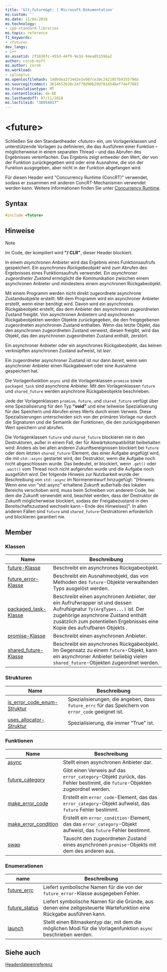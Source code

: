 ```yaml
---
title: '&lt;future&gt; | Microsoft-Dokumentation'
ms.custom: ''
ms.date: 11/04/2016
ms.technology:
- cpp-standard-libraries
ms.topic: reference
f1_keywords:
- <future>
dev_langs:
- C++
ms.assetid: 2f5830fc-455d-44f9-9e3d-94ea051596a2
author: corob-msft
ms.author: corob
ms.workload:
- cplusplus
ms.openlocfilehash: 140bdea373442e1e987ce30c2421057b9355796b
ms.sourcegitcommit: 3614b52b28c24f70d90b20d781d548ef74ef7082
ms.translationtype: MT
ms.contentlocale: de-DE
ms.lasthandoff: 07/11/2018
ms.locfileid: "38954017"
---
```

# <a name="ltfuturegt"></a>&lt;future&gt;

Schließen Sie den Standardheader \<future> ein, um Vorlagenklassen und unterstützende Vorlagen zu definieren, die das Ausführen einer Funktion – möglicherweise in einem separaten Thread – und das Abrufen des Ergebnisses vereinfachen. Das Ergebnis zeigt entweder den Wert, der von der Funktion zurückgegeben wird oder eine Ausnahme, die von der Funktion ausgegeben, aber nicht in der Funktion abgefangen wird.

Für diesen Header wird "Concurrency Runtime (ConcRT)" verwendet, sodass er zusammen mit anderen ConcRT-Mechanismen verwendet werden kann. Weitere Informationen finden Sie unter [Concurrency Runtime](../parallel/concrt/concurrency-runtime.md).

## <a name="syntax"></a>Syntax

```cpp
#include <future>
```

## <a name="remarks"></a>Hinweise

> [!NOTE]
> Im Code, der kompiliert wird **"/ CLR"**, dieser Header blockiert.

In einem *asynchronen Anbieter* wird das Ergebnis eines Funktionsaufrufs gespeichert. Ein a*synchrones Rückgabeobjekt* wird zum Abrufen des Ergebnisses eines Funktionsaufrufs verwendet. Ein *asynchroner zugeordneter Zustand* ermöglicht die Kommunikation zwischen einem asynchronen Anbieter und mindestens einem asynchronen Rückgabeobjekt.

Mit einem Programm werden nicht direkt zugeordnete asynchrone Zustandsobjekte erstellt. Mit dem Programm wird ein asynchroner Anbieter erstellt, wenn einer benötigt wird. Davon wird ein asynchrones Rückgabeobjekt erstellt, das dem Anbieter den asynchronen zugeordneten Zustand freigibt. Von asynchronen Anbietern und asynchronen Rückgabeobjekten werden Objekte zurückgegeben, die den freigegebenen zugeordneten asynchronen Zustand enthalten. Wenn das letzte Objekt, das den asynchronen zugeordneten Zustand verweist, diesen freigibt, wird das Objekt, das den asynchronen zugeordneten Zustand enthält, zerstört.

Ein asynchroner Anbieter oder ein asynchrones Rückgabeobjekt, das keinen verknüpften asynchronen Zustand aufweist, ist *leer*.

Ein zugeordneter asynchroner Zustand ist nur dann *bereit*, wenn sein asynchroner Anbieter einen Rückgabewert oder eine Ausnahme gespeichert hat.

Die Vorlagenfunktion `async` und die Vorlagenklassen `promise` sowie `packaged_task` sind asynchrone Anbieter. Mit den Vorlagenklassen `future` und `shared_future` werden asynchrone Rückgabeobjekte beschrieben.

Jede der Vorlagenklassen `promise`, `future`, und `shared_future` verfügt über eine Spezialisierung für den Typ **"void"** und eine teilweise Spezialisierung für das Speichern und Abrufen eines Werts durch einen Verweis. Diese Spezialisierungen unterscheiden sich von der primären Vorlage nur durch die Signaturen und die Semantik der Funktionen, die den zurückgegebenen Wert speichern und abrufen.

Die Vorlagenklassen `future` und `shared_future` blockieren nie in den Destruktoren, außer in einem Fall, der für Abwärtskompatibilität beibehalten wird: Anders als bei allen anderen Zukunftsereignissen blockiert bei `future` oder dem letzten `shared_future`-Element, das einer Aufgabe angefügt wird, die mit `std::async` gestartet wird, der Destruktor, wenn die Aufgabe noch nicht abgeschlossen wurde. Das bedeutet, er blockiert, wenn `.get()` oder `.wait()` vom Thread noch nicht aufgerufen wurde und die Aufgabe noch ausgeführt wird. Der folgende Hinweis zur Nutzbarkeit wurde der Beschreibung von `std::async` im Normenentwurf hinzugefügt: "[Hinweis: Wenn eine von "std::async" erhaltene Zukunft außerhalb des lokalen Bereichs verschoben wird, muss beim Schreiben von anderem Code, bei dem die Zukunft verwendet wird, beachtet werden, dass der Destruktor de Zukunft möglicherweise blockiert, sodass der Freigabezustand in den Bereitschaftszustand wechseln kann – Ende des Hinweises]". In allen anderen Fällen sind `future` und `shared_future`-Destruktoren erforderlich und blockieren garantiert nie.

## <a name="members"></a>Member

### <a name="classes"></a>Klassen

|Name|Beschreibung|
|----------|-----------------|
|[future-Klasse](../standard-library/future-class.md)|Beschreibt ein asynchrones Rückgabeobjekt.|
|[future_error-Klasse](../standard-library/future-error-class.md)|Beschreibt ein Ausnahmeobjekt, das von Methoden des `future`-Objekte verwaltenden Typs ausgelöst werden.|
|[packaged_task-Klasse](../standard-library/packaged-task-class.md)|Beschreibt einen asynchronen Anbieter, der ein Aufrufwrapper ist und dessen Aufrufsignatur `Ty(ArgTypes...)` ist. Der zugehörige asynchrone Zustand enthält zusätzlich zum potentiellen Ergebnisses eine Kopie des aufrufbaren Objekts .|
|[promise-Klasse](../standard-library/promise-class.md)|Beschreibt einen asynchronen Anbieter.|
|[shared_future-Klasse](../standard-library/shared-future-class.md)|Beschreibt ein asynchrones Rückgabeobjekt. Im Gegensatz zu einem `future`-Objekt, kann ein asynchroner Anbieter beliebig vielen `shared_future`-Objekten zugeordnet werden.|

### <a name="structures"></a>Strukturen

|Name|Beschreibung|
|----------|-----------------|
|[is_error_code_enum-Struktur](../standard-library/is-error-code-enum-structure.md)|Spezialisierungen, die angeben, dass `future_errc` für das Speichern von `error_code` geeignet ist.|
|[uses_allocator-Struktur](../standard-library/uses-allocator-structure.md)|Spezialisierung, die immer "True" ist.|

### <a name="functions"></a>Funktionen

|Name|Beschreibung|
|----------|-----------------|
|[async](../standard-library/future-functions.md#async)|Stellt einen asynchronen Anbieter dar.|
|[future_category](../standard-library/future-functions.md#future_category)|Gibt einen Verweis auf das `error_category`-Objekt zurück, das Fehler bestimmt, die `future`-Objekten zugeordnet werden.|
|[make_error_code](../standard-library/future-functions.md#make_error_code)|Erstellt ein `error_code`-Element, das das `error_category`-Objekt aufweist, das `future` Fehler bestimmt.|
|[make_error_condition](../standard-library/future-functions.md#make_error_condition)|Erstellt ein `error_condition`-Element, das das `error_category`-Objekt aufweist, das `future` Fehler bestimmt.|
|[swap](../standard-library/future-functions.md#swap)|Tauscht den zugeordneten Zustand eines asynchronen `promise`-Objekts mit dem des anderen aus.|

### <a name="enumerations"></a>Enumerationen

|name|Beschreibung|
|----------|-----------------|
|[future_errc](../standard-library/future-enums.md#future_errc)|Liefert symbolische Namen für die von der `future_error`-Klasse ausgegeben Fehler.|
|[future_status](../standard-library/future-enums.md#future_status)|Liefert symbolische Namen für die Gründe, aus denen eine zeitgesteuerte Wartefunktion eine Rückgabe ausführen kann.|
|[launch](../standard-library/future-enums.md#launch)|Stellt einen Bitmaskentyp dar, mit dem die möglichen Modi für die Vorlagenfunktion `async` beschrieben werden.|

## <a name="see-also"></a>Siehe auch

[Headerdateienreferenz](../standard-library/cpp-standard-library-header-files.md)<br/>
